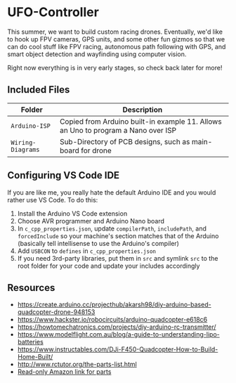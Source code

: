 # UFO-Controller

This summer, we want to build custom racing drones. Eventually, we'd like to hook up FPV cameras, GPS units, and some other fun gizmos so that we can do cool stuff like FPV racing, autonomous path following with GPS, and smart object detection and wayfinding using computer vision.

Right now everything is in very early stages, so check back later for more!

## Included Files

Folder | Description
---|---|
```Arduino-ISP```     | Copied from Arduino built-in example 11. Allows an Uno to program a Nano over ISP
```Wiring-Diagrams``` | Sub-Directory of PCB designs, such as main-board for drone

## Configuring VS Code IDE

If you are like me, you really hate the default Arduino IDE and you would rather use VS Code. To do this:

1. Install the Arduino VS Code extension
2. Choose AVR programmer and Arduino Nano board
3. In ```c_cpp_properties.json```, update ```compilerPath```, ```includePath```, and ```forcedInclude``` so your machine's section matches that of the Arduino (basically tell intellisense to use the Arduino's compiler)
4. Add ```USBCON``` to ```defines``` in ```c_cpp_properties.json```
4. If you need 3rd-party libraries, put them in ```src``` and symlink ```src``` to the root folder for your code and update your includes accordingly

## Resources

- https://create.arduino.cc/projecthub/akarsh98/diy-arduino-based-quadcopter-drone-948153
- https://www.hackster.io/robocircuits/arduino-quadcopter-e618c6
- https://howtomechatronics.com/projects/diy-arduino-rc-transmitter/
- https://www.modelflight.com.au/blog/a-guide-to-understanding-lipo-batteries
- https://www.instructables.com/DJi-F450-Quadcopter-How-to-Build-Home-Built/
- http://www.rctutor.org/the-parts-list.html
- [Read-only Amazon link for parts](https://www.amazon.com/hz/wishlist/ls/1BKLT1DHMK0VX?ref_=wl_share)
